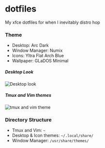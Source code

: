 # dotfiles
My xfce dotfiles for when I inevitably distro hop

### Theme
* Desktop: Arc Dark
* Window Manager: Numix
* Icons: Yltra Flat Arch Blue
* Wallpaper: GLaDOS Minimal

##### Desktop Look
![Desktop look](https://i.imgur.com/p45IX7i.png)

##### Tmux and Vim themes
![tmux and vim theme](https://i.imgur.com/4ty1U1T.png)

### Directory Structure
* Tmux and Vim: `~` 
* Desktop & Icon themes: `~/.local/share/` 
* Window Manager: `/usr/share/themes/` 
